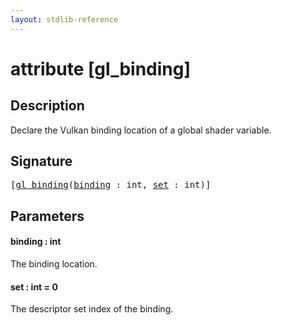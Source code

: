 ```yaml
---
layout: stdlib-reference
---
```


# attribute [gl\_binding]

## Description

Declare the Vulkan binding location of a global shader variable.

## Signature

<pre>
[<a href="gl_binding.md">gl_binding</a>(<a href="gl_binding.md#decl-binding" class="code_param">binding</a> : <span class="code_keyword">int</span>, <a href="gl_binding.md#decl-set" class="code_keyword">set</a> : <span class="code_keyword">int</span>)]
</pre>

## Parameters

####  <a id="decl-binding"></a>binding  : int
The binding location.

####  <a id="decl-set"></a>set  : int = 0
The descriptor set index of the binding.



<script>
// Fix .md links to .html when on ReadTheDocs
if (window.location.hostname.includes('readthedocs') || 
    window.location.hostname.includes('rtfd.io')) {
  document.addEventListener('DOMContentLoaded', function() {
    const links = document.querySelectorAll('a');
    links.forEach(link => {
      if (link.getAttribute('href') && link.getAttribute('href').endsWith('.md')) {
        link.href = link.href.replace(/\.md($|#|\?)/, '.html$1');
      }
    });
  });
}
</script>
